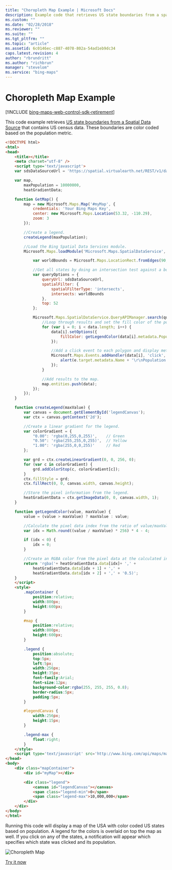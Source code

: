 ```yaml
---
title: "Choropleth Map Example | Microsoft Docs"
description: Example code that retrieves US state boundaries from a spatial data source containing US census data to create a map with color coded boundaries based on the population size.
ms.custom: ""
ms.date: "02/28/2018"
ms.reviewer: ""
ms.suite: ""
ms.tgt_pltfrm: ""
ms.topic: "article"
ms.assetid: 6c0146ec-c887-4078-802a-54ad1eb9dc34
caps.latest.revision: 4
author: "rbrundritt"
ms.author: "richbrun"
manager: "stevelom"
ms.service: "bing-maps"
---
```


# Choropleth Map Example

[!INCLUDE [bing-maps-web-control-sdk-retirement](../../../../includes/bing-maps-web-control-sdk-retirement.md)]

This code example retrieves [US state boundaries from a Spatial Data Source](../../../../spatial-data-services/public-data-sources/2010-us-census-data-sources.md) that contains US census data. These boundaries are color coded based on the population metric. 

```html
<!DOCTYPE html>
<html>
<head>
    <title></title>
    <meta charset="utf-8" />
	<script type='text/javascript'>
    var sdsDataSourceUrl = 'https://spatial.virtualearth.net/REST/v1/data/755aa60032b24cb1bfb54e8a6d59c229/USCensus2010_States/States';

    var map,
        maxPopulation = 10000000,
        heatGradientData;

    function GetMap() {
        map = new Microsoft.Maps.Map('#myMap', {
            credentials: 'Your Bing Maps Key',
            center: new Microsoft.Maps.Location(53.32, -110.29),
            zoom: 3
        });

        //Create a legend. 
        createLegend(maxPopulation);

        //Load the Bing Spatial Data Services module.
        Microsoft.Maps.loadModule('Microsoft.Maps.SpatialDataService', function () {

            var worldBounds = Microsoft.Maps.LocationRect.fromEdges(90, -180, -90, 180);

            //Get all states by doing an intersection test against a bounding box of the world and have up to 52 results returned.
            var queryOptions = {
                queryUrl: sdsDataSourceUrl,
                spatialFilter: {
                    spatialFilterType: 'intersects',
                    intersects: worldBounds
                },
                top: 52
            };

            Microsoft.Maps.SpatialDataService.QueryAPIManager.search(queryOptions, map, function (data) {
                //Loop through results and set the fill color of the polygons based on the population property.
                for (var i = 0; i < data.length; i++) {
                    data[i].setOptions({
                        fillColor: getLegendColor(data[i].metadata.Population, maxPopulation)
                    });

                    //Add a click event to each polygon and display metadata.
                    Microsoft.Maps.Events.addHandler(data[i], 'click', function (e) {
                        alert(e.target.metadata.Name + '\r\nPopulation: ' + e.target.metadata.Population);
                    });
                }

                //Add results to the map.
                map.entities.push(data);
            });
        });
    }

    function createLegend(maxValue) {
        var canvas = document.getElementById('legendCanvas');
        var ctx = canvas.getContext('2d');

        //Create a linear gradient for the legend. 
        var colorGradient = {
            "0.00": 'rgba(0,255,0,255)',    // Green
            "0.50": 'rgba(255,255,0,255)',  // Yellow
            "1.00": 'rgba(255,0,0,255)'     // Red
        };

        var grd = ctx.createLinearGradient(0, 0, 256, 0);
        for (var c in colorGradient) {
            grd.addColorStop(c, colorGradient[c]);
        }
        ctx.fillStyle = grd;
        ctx.fillRect(0, 0, canvas.width, canvas.height);

        //Store the pixel information from the legend.
        heatGradientData = ctx.getImageData(0, 0, canvas.width, 1);
    }

    function getLegendColor(value, maxValue) {
        value = (value > maxValue) ? maxValue : value;

        //Calculate the pixel data index from the ratio of value/maxValue.
        var idx = Math.round((value / maxValue) * 256) * 4 - 4;

        if (idx < 0) {
            idx = 0;
        }

        //Create an RGBA color from the pixel data at the calculated index.
        return 'rgba('+ heatGradientData.data[idx]+ ',' +
            heatGradientData.data[idx + 1] + ',' +
            heatGradientData.data[idx + 2] + ',' + '0.5)';
    }
    </script>
    <style>
        .mapContainer {
            position:relative;
            width:800px;
            height:600px;
        }

        #map {
            position:relative;
            width:800px;
            height:600px;
        }

        .legend {
            position:absolute;
            top:5px;
            left:5px;
            width:256px;
            height:35px;
            font-family:Arial;
            font-size:12px;
            background-color:rgba(255, 255, 255, 0.8);
            border-radius:5px;
            padding:5px;
        }

        #legendCanvas {
            width:256px;
            height:15px;
        }

        .legend-max {
            float:right;
        }
    </style>
    <script type='text/javascript' src='http://www.bing.com/api/maps/mapcontrol?callback=GetMap' async defer></script>
</head>
<body>
    <div class="mapContainer">
        <div id="myMap"></div>

        <div class="legend">
            <canvas id="legendCanvas"></canvas>
            <span class="legend-min">0</span>
            <span class="legend-max">10,000,000</span>
        </div>
    </div>
</body>
</html>
```

Running this code will display a map of the USA with color coded US states based on population. A legend for the colors is overlaid on top the map as well. If you click on any of the states, a notification will appear which specifies which state was clicked and its population.  

![Choropleth Map](../../../media/bmv8-sdschoroplethmapexample.png)

[Try it now](https://www.bing.com/api/maps/sdk/mapcontrol/isdk?sdsNearbySearch+JS#sdsChoroplethMap+JS)